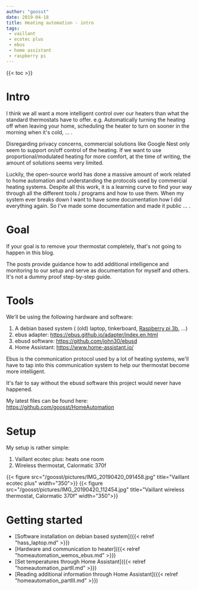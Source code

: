 ```yaml
---
author: "goosst"
date: 2019-04-18
title: Heating automation - intro
tags:
 - vaillant
 - ecotec plus
 - ebus
 - home assistant
 - raspberry pi
---
```


{{< toc >}}

# Intro
I think we all want a more intelligent control over our heaters than what the standard thermostats have to offer. e.g. Automatically turning the heating off when leaving your home, scheduling the heater to turn on sooner in the morning when it's cold, ... .

Disregarding privacy concerns, commercial solutions like Google Nest only seem to support on/off control of the heating. If we want to use proportional/modulated heating for more comfort, at the time of writing, the amount of solutions seems very limited.

Luckily, the open-source world has done a massive amount of work related to home automation and understanding the protocols used by commercial heating systems. Despite all this work, it is a learning curve to find your way through all the different tools / programs and how to use them. When my system ever breaks down I want to have some documentation how I did everything again. So I've made some documentation and made it public ... .

# Goal

If your goal is to remove your thermostat completely, that's not going to happen in this blog.

The posts provide guidance how to add additional intelligence and monitoring to our setup and serve as documentation for myself and others. It's not a dummy proof step-by-step guide.

# Tools

We'll be using the following hardware and software:

1. A debian based system ( (old) laptop, tinkerboard, [Raspberry pi 3b](https://www.banggood.com/Raspberry-Pi-3-Model-B-Plus-Mother-Board-Mainboard-With-BCM2837B0-Cortex-A53-ARMv8-1_4GHz-CPU-D-p-1278398.html?p=ET150713234951201708&custlinkid=664885), ...)
2. ebus adapter: https://ebus.github.io/adapter/index.en.html
3. ebusd software: https://github.com/john30/ebusd
4. Home Assistant: https://www.home-assistant.io/

Ebus is the communication protocol used by a lot of heating systems, we'll have to tap into this communication system to help our thermostat become more intelligent.

It's fair to say without the ebusd software this project would never have happened.

My latest files can be found here: https://github.com/goosst/HomeAutomation

# Setup

My setup is rather simple:

1. Vaillant ecotec plus: heats one room
2. Wireless thermostat, Calormatic 370f


{{< figure src="/goosst/pictures/IMG_20190420_091458.jpg" title="Vaillant ecotec plus" width="350">}}
{{< figure src="/goosst/pictures/IMG_20190420_112454.jpg" title="Vaillant wireless thermostat, Calormatic 370f" width="350">}}

# Getting started

* [Software installation on debian based system]({{< relref "hass_laptop.md" >}})
* [Hardware and communication to heater]({{< relref "homeautomation_wemos_ebus.md" >}})
* [Set temperatures through Home Assistant]({{< relref "homeautomation_partII.md" >}})
* [Reading additional information through Home Assistant]({{< relref "homeautomation_partIII.md" >}})
